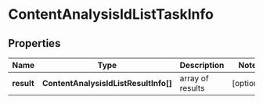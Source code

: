 # ContentAnalysisIdListTaskInfo

## Properties

| Name | Type | Description | Notes |
|------------ | ------------- | ------------- | -------------|
**result** | **ContentAnalysisIdListResultInfo[]** | array of results |[optional]|